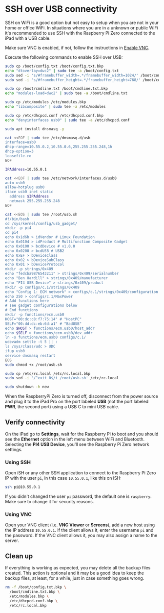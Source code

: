# SSH over USB connectivity

SSH on WiFi is a good option but not easy to setup when you are not in your home or office WiFi. In situations where you are in a unknown or public WiFi it's recommended to use SSH with the Raspberry Pi Zero connected to the iPad with a USB cable.

Make sure VNC is enabled, if not, follow the instructions in [Enable VNC](./02_headless_wifi.md#enable_vnc).

Execute the following commands to enable SSH over USB:

```bash
sudo cp /boot/config.txt /boot/config.txt.bkp
echo "dtoverlay=dwc2" | sudo tee -a /boot/config.txt
sudo sed -i 's/#framebuffer_width=.*/framebuffer_width=1024/' /boot/config.txt
sudo sed -i 's/#framebuffer_height=.*/framebuffer_height=768/' /boot/config.txt

sudo cp /boot/cmdline.txt /boot/cmdline.txt.bkp
echo "modules-load=dwc2" | sudo tee -a /boot/cmdline.txt

sudo cp /etc/modules /etc/modules.bkp
echo "libcomposite" | sudo tee -a /etc/modules

sudo cp /etc/dhcpcd.conf /etc/dhcpcd.conf.bkp
echo "denyinterfaces usb0" | sudo tee -a /etc/dhcpcd.conf

sudo apt install dnsmasq -y

cat <<EOF | sudo tee /etc/dnsmasq.d/usb
interface=usb0
dhcp-range=10.55.0.2,10.55.0.6,255.255.255.248,1h
dhcp-option=3
leasefile-ro
EOF

IPAddress=10.55.0.1

cat <<EOF | sudo tee /etc/network/interfaces.d/usb0 
auto usb0
allow-hotplug usb0
iface usb0 inet static
  address $IPAddress
  netmask 255.255.255.248
EOF

cat <<EOS | sudo tee /root/usb.sh
#!/bin/bash
cd /sys/kernel/config/usb_gadget/
mkdir -p pi4
cd pi4
echo 0x1d6b > idVendor # Linux Foundation
echo 0x0104 > idProduct # Multifunction Composite Gadget
echo 0x0100 > bcdDevice # v1.0.0
echo 0x0200 > bcdUSB # USB2
echo 0xEF > bDeviceClass
echo 0x02 > bDeviceSubClass
echo 0x01 > bDeviceProtocol
mkdir -p strings/0x409
echo "fedcba9876543211" > strings/0x409/serialnumber
echo "Ben Hardill" > strings/0x409/manufacturer
echo "PI4 USB Device" > strings/0x409/product
mkdir -p configs/c.1/strings/0x409
echo "Config 1: ECM network" > configs/c.1/strings/0x409/configuration
echo 250 > configs/c.1/MaxPower
# Add functions here
# see gadget configurations below
# End functions
mkdir -p functions/ecm.usb0
HOST="00:dc:c8:f7:75:14" # "HostPC"
SELF="00:dd:dc:eb:6d:a1" # "BadUSB"
echo $HOST > functions/ecm.usb0/host_addr
echo $SELF > functions/ecm.usb0/dev_addr
ln -s functions/ecm.usb0 configs/c.1/
udevadm settle -t 5 || :
ls /sys/class/udc > UDC
ifup usb0
service dnsmasq restart
EOS
sudo chmod +x /root/usb.sh

sudo cp /etc/rc.local /etc/rc.local.bkp
sudo sed -i '/^exit 0$/i /root/usb.sh' /etc/rc.local

sudo shutdown -h now
```

When the RaspberryPi Zero is turned off, disconnect from the power source and plug it to the iPad Pro on the port labeled **USB** (not the port labeled **PWR**, the second port) using a USB C to mini USB cable.

## Verify connectivity

On the iPad go to **Settings**, wait for the Raspberry Pi to boot and you should see the **Ethernet** option in the left menu between WiFi and Bluetooth. Selecting the **PI4 USB Device**, you'll see the Raspberry Pi Zero network settings.

### Using SSH

Open iSH or any other SSH application to connect to the Raspberry Pi Zero IP with the user `pi`, in this case `10.55.0.1`, like this on iSH:

```bash
ssh pi@10.55.0.1
```

If you didn't changed the user `pi` password, the default one is `raspberry`. Make sure to change it for security reasons.

### Using VNC

Open your VNC client (i.e. **VNC Viewer** or **Screens**), add a new host using the IP address `10.55.0.1`. If the client allows it, enter the username `pi` and the password. If the VNC client allows it, you may also assign a name to the server.

## Clean up

If everything is working as expected, you may delete all the backup files created. This action is optional and it may be a good idea to keep the backup files, at least, for a while, just in case something goes wrong.

```bash
rm -f /boot/config.txt.bkp \
  /boot/cmdline.txt.bkp \
  /etc/modules.bkp \
  /etc/dhcpcd.conf.bkp \
  /etc/rc.local.bkp
```

